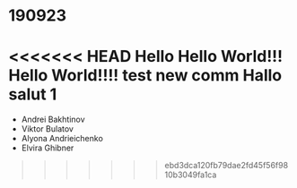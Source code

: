 # 190923
<<<<<<< HEAD
Hello
Hello World!!!
Hello World!!!!
test new comm
Hallo
salut
1
=======
- Andrei Bakhtinov
- Viktor Bulatov
- Alyona Andrieichenko
- Elvira Ghibner
>>>>>>> ebd3dca120fb79dae2fd45f56f9810b3049fa1ca
